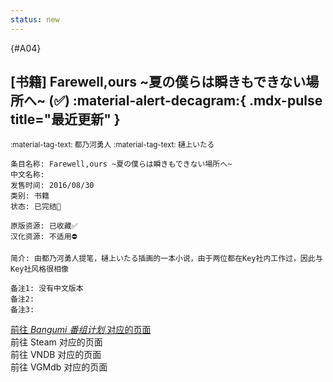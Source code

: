 ```yaml
---
status: new
---
```


[//]: # (Metadata End)

[](){#A04}

[//]: # (TXT End)

## \[书籍] Farewell,ours ~夏の僕らは瞬きもできない場所へ~ (✅) :material-alert-decagram:{ .mdx-pulse title="最近更新" }

<small>:material-tag-text: 都乃河勇人</small>
<small>:material-tag-text: 樋上いたる</small>

```
条目名称: Farewell,ours ~夏の僕らは瞬きもできない場所へ~
中文名称: 
发售时间: 2016/08/30
类别: 书籍
状态: 已完结🎉

原版资源: 已收藏✅
汉化资源: 不适用⛔

简介: 由都乃河勇人提笔，樋上いたる插画的一本小说，由于两位都在Key社内工作过，因此与Key社风格很相像

备注1: 没有中文版本
备注2: 
备注3: 
```

<div class="result">
    <div class="grid">
        <a href="https://bgm.tv/subject/187523" class="card" target=”_blank”>
            前往 <i class="bangumi">Bangumi 番组计划</i> 对应的页面
        </a>
        <div class="card disable">
            前往 Steam 对应的页面
        </div>
        <div class="card disable">
            前往 VNDB 对应的页面
        </div>
        <div class="card disable">
            前往 VGMdb 对应的页面
        </div>
    </div>
</div>

